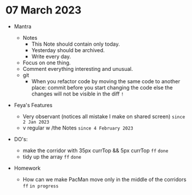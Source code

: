 # 07 March 2023

* Mantra
  * Notes
    * This Note should contain only today.
    * Yesterday should be archived.
    * Write every day.
  * Focus on one thing.
  * Comment everything interesting and unusual.
  * git
    * When you refactor code by moving the same code to another place: commit before you start changing the code else the changes will not be visible in the diff `!`
* Feya's Features
  * Very observant (notices all mistake I make on shared screen) `since 2 Jan 2023`
  * v regular w /the Notes `since 4 February 2023`
* DO's:
  * make the corridor with 35px currTop && 5px currTop `ff` `done`
  * tidy up the array `ff` `done`

* Homework
  * How can we make PacMan move only in the middle of the corridors `ff` `in progress`
